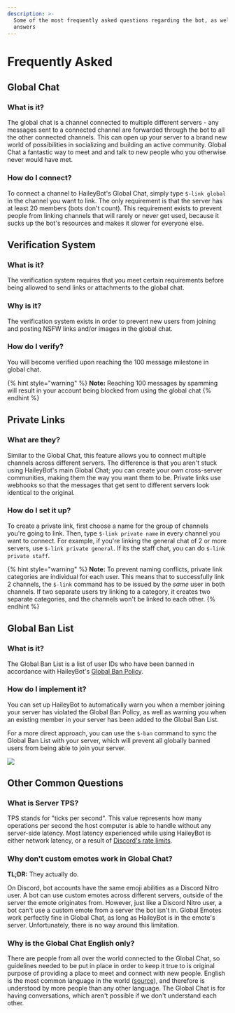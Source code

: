 ```yaml
---
description: >-
  Some of the most frequently asked questions regarding the bot, as well as the
  answers
---
```


# Frequently Asked

## Global Chat <a id="global-chat"></a>

### What is it? <a id="global-chat-what"></a>

The global chat is a channel connected to multiple different servers - any messages sent to a connected channel are forwarded through the bot to all the other connected channels. This can open up your server to a brand new world of possibilities in socializing and building an active community. Global Chat a fantastic way to meet and and talk to new people who you otherwise never would have met. 

### How do I connect? <a id="global-chat-how"></a>

To connect a channel to HaileyBot's Global Chat, simply type `$-link global` in the channel you want to link. The only requirement is that the server has at least 20 members \(bots don't count\). This requirement exists to prevent people from linking channels that will rarely or never get used, because it sucks up the bot's resources and makes it slower for everyone else.

## Verification System <a id="verification"></a>

### What is it? <a id="verification-what"></a>

The verification system requires that you meet certain requirements before being allowed to send links or attachments to the global chat.

### Why is it? <a id="verification-why"></a>

The verification system exists in order to prevent new users from joining and posting NSFW links and/or images in the global chat.

### How do I verify? <a id="verification-how"></a>

You will become verified upon reaching the 100 message milestone in global chat.

{% hint style="warning" %}
**Note:** Reaching 100 messages by spamming will result in your account being blocked from using the global chat
{% endhint %}

## Private Links

### What are they? <a id="private-links-what"></a>

Similar to the Global Chat, this feature allows you to connect multiple channels across different servers. The difference is that you aren't stuck using HaileyBot's main Global Chat; you can create your own cross-server communities, making them the way you want them to be. Private links use webhooks so that the messages that get sent to different servers look identical to the original.

### How do I set it up? <a id="private-links-how"></a>

To create a private link, first choose a name for the group of channels you're going to link. Then, type `$-link private name` in every channel you want to connect. For example, if you're linking the general chat of 2 or more servers, use `$-link private general`. If its the staff chat, you can do `$-link private staff`.

{% hint style="warning" %}
**Note:** To prevent naming conflicts, private link categories are individual for each user. This means that to successfully link 2 channels, the `$-link` command has to be issued by the _same_ user in both channels. If two separate users try linking to a category, it creates two separate categories, and the channels won't be linked to each other.
{% endhint %}

## Global Ban List <a id="ban-list"></a>

### What is it? <a id="ban-list-what"></a>

The Global Ban List is a list of user IDs who have been banned in accordance with HaileyBot's [Global Ban Policy](gbp.md).

### How do I implement it? <a id="ban-list-how"></a>

You can set up HaileyBot to automatically warn you when a member joining your server has violated the Global Ban Policy, as well as warning you when an existing member in your server has been added to the Global Ban List.

For a more direct approach, you can use the `$-ban` command to sync the Global Ban List with your server, which will prevent all globally banned users from being able to join your server.

![](../.gitbook/assets/warn-ban.png)

## Other Common Questions <a id="other"></a>

### What is Server TPS? <a id="tps"></a>

TPS stands for "ticks per second". This value represents how many operations per second the host computer is able to handle without any server-side latency. Most latency experienced while using HaileyBot is either network latency, or a result of [Discord's rate limits](https://discordapp.com/developers/docs/topics/rate-limits).

### Why don't custom emotes work in Global Chat? <a id="emotes"></a>

**TL;DR:** They actually do.

On Discord, bot accounts have the same emoji abilities as a Discord Nitro user. A bot can use custom emotes across different servers, outside of the server the emote originates from. However, just like a Discord Nitro user, a bot can't use a custom emote from a server the bot isn't in. Global Emotes work perfectly fine in Global Chat, as long as HaileyBot is in the emote's server. Unfortunately, there is no way around this limitation.

### Why is the Global Chat English only? <a id="english-only"></a>

There are people from all over the world connected to the Global Chat, so guidelines needed to be put in place in order to keep it true to is original purpose of providing a place to meet and connect with new people. English is the most common language in the world \([source](https://rebrand.ly/languages-by-country)\), and therefore is understood by more people than any other language. The Global Chat is for having conversations, which aren't possible if we don't understand each other.

